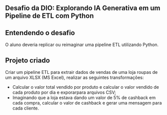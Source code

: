 ##  Desafio da DIO: Explorando IA Generativa em um Pipeline de ETL com Python

## Entendendo o desafio
O aluno deveria replicar ou reimaginar uma pipeline ETL utilizando Python.

## Projeto criado 
Criar um pipeline ETL para extrair dados de vendas de uma loja roupas de um arquivo XLSX (MS Excel), realizar as seguintes transformações: 
- Calcular o valor total vendido por produto e calcular o valor vendido de cada produto por dia e exporarpara arquivos CSV;
- Imaginando que a loja estava dando um valor de 5% de cashback em cada compra, calcular o valor de cashback e gerar uma mensagem para cada cliente. 

